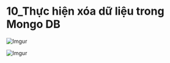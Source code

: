 # 10_Thực hiện xóa dữ liệu trong Mongo DB 

![Imgur](https://i.imgur.com/IDxNIcw.png)  

![Imgur](https://i.imgur.com/yd3HzcE.png)   

 

